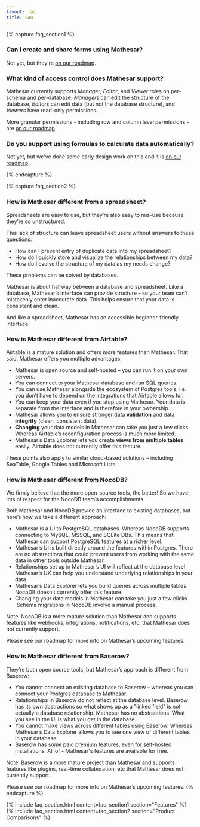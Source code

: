 ```yaml
---
layout: faq
title: FAQ
---
```


{% capture faq_section1 %}

### Can I create and share forms using Mathesar?

Not yet, but they're [on our roadmap](roadmap.html).

### What kind of access control does Mathesar support?

Mathesar currently supports *Manager*, *Editor*, and *Viewer* roles on per-schema and per-database. *Managers* can edit the structure of the database, *Editors* can edit data (but not the database structure), and *Viewers* have read-only permissions.

More granular permissions - including row and column level permissions - are [on our roadmap](roadmap.html).

### Do you support using formulas to calculate data automatically?

Not yet, but we've done some early design work on this and it is [on our roadmap](roadmap.html).

{% endcapture %}

{% capture faq_section2 %}

### How is Mathesar different from a spreadsheet?

Spreadsheets are easy to use, but they’re also easy to mis-use because they're so unstructured.

This lack of structure can leave spreadsheet users without answers to these questions:

- How can I prevent entry of duplicate data into my spreadsheet?
- How do I quickly store and visualize the relationships between my data?
- How do I evolve the structure of my data as my needs change?

These problems can be solved by databases.

Mathesar is about halfway between a database and spreadsheet.
Like a database, Mathesar’s interface can provide structure – so your team can’t mistakenly enter inaccurate data. This helps ensure that your data is consistent and clean.

And like a spreadsheet, Mathesar has an accessible beginner-friendly interface.

### How is Mathesar different from Airtable?

Airtable is a mature solution and offers more features than Mathesar. That said, Mathesar offers you multiple advantages:

- Mathesar is open source and self-hosted – you can run it on your own servers.
- You can connect to your Mathesar database and run SQL queries.
- You can use Mathesar alongside the ecosystem of Postgres tools, i.e. you don’t have to depend on the integrations that Airtable allows for.
- You can keep your data even if you stop using Mathesar. Your data is separate from the interface and is therefore in your ownership.
- Mathesar allows you to ensure stronger data **validation** and data **integrity** (clean, consistent data).
- **Changing** your data models in Mathesar can take you just a few clicks. Whereas Airtable’s reconfiguration process is much more limited.
- Mathesar’s Data Explorer lets you create **views from multiple tables** easily. Airtable does not currently offer this feature.

These points also apply to similar cloud-based solutions – including SeaTable, Google Tables and Microsoft Lists.

### How is Mathesar different from NocoDB?

We firmly believe that the more open-source tools, the better! So we have lots of respect for the NocoDB team’s accomplishments.

Both Mathesar and NocoDB provide an interface to existing databases, but here’s how we take a different approach:

- Mathesar is a UI to PostgreSQL databases. Whereas NocoDB supports connecting to MySQL, MSSQL, and SQLite DBs. This means that Mathesar can support PostgreSQL features at a richer level.
- Mathesar’s UI is built directly around the features within Postgres. There are no abstractions that could prevent users from working with the same data in other tools outside Mathesar.
- Relationships set up in Mathesar’s UI will reflect at the database level Mathesar’s UX can help you understand underlying relationships in your data.
- Mathesar’s Data Explorer lets you build queries across multiple tables. NocoDB doesn’t currently offer this feature.
- Changing your data models in Mathesar can take you just a few clicks .Schema migrations in NocoDB involve a manual process.

Note: NocoDB is a more mature solution than Mathesar and supports features like webhooks, integrations, notifications, etc. that Mathesar does not currently support.

Please see our roadmap for more info on Mathesar’s upcoming features.

### How is Mathesar different from Baserow?

They’re both open source tools, but Mathesar’s approach is different from Baserow:

- You cannot connect an existing database to Baserow – whereas you can connect your Postgres database to Mathesar.
- Relationships in Baserow do not reflect at the database level. Baserow has its own abstractions so what shows up as a "linked field" is not actually a database relationship. Mathesar has no abstractions. What you see in the UI is what you get in the database.
- You cannot make views across different tables using Baserow. Whereas Mathesar’s Data Explorer allows you to see one view of different tables in your database.
- Baserow has some paid premium features, even for self-hosted installations. All of - Mathesar's features are available for free.

Note: Baserow is a more mature project than Mathesar and supports features like plugins, real-time collaboration, etc that Mathesar does not currently support.

Please see our roadmap for more info on Mathesar’s upcoming features.
{% endcapture %}


{% include faq_section.html content=faq_section1 section="Features" %}
{% include faq_section.html content=faq_section2 section="Product Comparisons" %}
